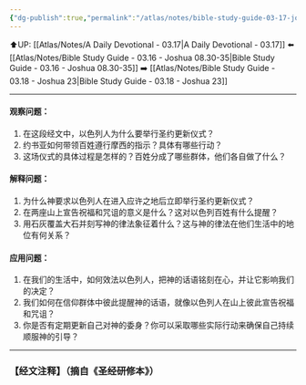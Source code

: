 ```yaml
---
{"dg-publish":true,"permalink":"/atlas/notes/bible-study-guide-03-17-joshua-12-07-13-13/"}
---
```


⬆️UP: [[Atlas/Notes/A Daily Devotional - 03.17\|A Daily Devotional - 03.17]]
⬅️ [[Atlas/Notes/Bible Study Guide - 03.16 - Joshua 08.30-35\|Bible Study Guide - 03.16 - Joshua 08.30-35]]
➡️ [[Atlas/Notes/Bible Study Guide - 03.18 - Joshua 23\|Bible Study Guide - 03.18 - Joshua 23]] 

---

#### 观察问题：  
1. 在这段经文中，以色列人为什么要举行圣约更新仪式？  
2. 约书亚如何带领百姓遵行摩西的指示？具体有哪些行动？  
3. 这场仪式的具体过程是怎样的？百姓分成了哪些群体，他们各自做了什么？  

#### 解释问题：  
1. 为什么神要求以色列人在进入应许之地后立即举行圣约更新仪式？  
2. 在两座山上宣告祝福和咒诅的意义是什么？这对以色列百姓有什么提醒？  
3. 用石灰覆盖大石并刻写神的律法象征着什么？这与神的律法在他们生活中的地位有何关系？  

#### 应用问题：  
1. 在我们的生活中，如何效法以色列人，把神的话语铭刻在心，并让它影响我们的决定？  
2. 我们如何在信仰群体中彼此提醒神的话语，就像以色列人在山上彼此宣告祝福和咒诅？  
3. 你是否有定期更新自己对神的委身？你可以采取哪些实际行动来确保自己持续顺服神的引导？

---
### 【经文注释】（摘自《圣经研修本》）
